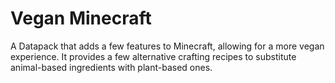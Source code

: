 # Vegan Minecraft

A Datapack that adds a few features to Minecraft, allowing for a more vegan experience. It provides a few alternative crafting recipes to substitute animal-based ingredients with plant-based ones.